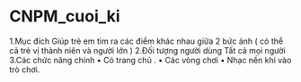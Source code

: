 # CNPM_cuoi_ki
1.Mục đích
      Giúp trẻ em tìm ra các điểm khác nhau giữa 2 bức ảnh ( có thể cả trẻ vị thành niên và người lớn )
 2.Đối tượng người dùng
     Tất cả mọi người  
 3.Các chức năng chính
    •	Có trang chủ .
    •	Các vòng chơi
    •	Nhạc nền khi vào trò chơi.
